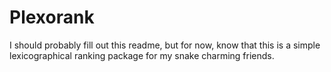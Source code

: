 # Plexorank

I should probably fill out this readme, but for now, know that this is a simple lexicographical ranking package for my snake charming friends.
